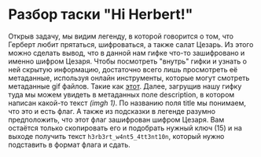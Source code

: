 # Разбор таски "Hi Herbert!"
Открыв задачу, мы видим легенду, в которой говорится о том, что Герберт любит прятаться, шифроваться, а также салат Цезарь. Из этого можно сделать вывод, что в данной нам гифке что-то зашифровано и именно шифром Цезаря. Чтобы посмотреть "внутрь" гифки и узнать о ней скрытую информацию, достаточно всего лишь просмотреть её метаданные, используя онлайн инструменты, которые могут смотреть метаданные gif файлов. Такие как [этот](https://products.groupdocs.app/metadata/gif). Далее, загрущив нашу гифку туда мы можем увидеть в метаданных поле description, в котором написан какой-то текст *(imgh 1)*. По названию поля title мы понимаем, что это и есть флаг. А также из подсказки в легенде разумно предположить, что этот флаг зашифрован шифром Цезаря. Вам остаётся только скопировать его и подобрать нужный ключ (15) и на выходе получить текст ```h3rb3rt_w4nt5_4tt3nt10n```, который нужно подставить в формат флага и сдать.